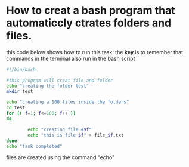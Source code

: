 How to creat a bash program that automaticcly ctrates folders and files.
==

this code below shows how to run this task. the **key** is to remember that commands in the terminal also run in the bash script

```.sh
#!/bin/bash

#this program will creat file and folder
echo "creating the folder test"
mkdir test

echo "creating a 100 files inside the folders"
cd test
for (( f=1; f<=100; f++ ))
do

        echo "creating file #$f"
        echo "this is file $f" > file_$f.txt
done
echo "task completed"
```

files are created using the command "echo" 
